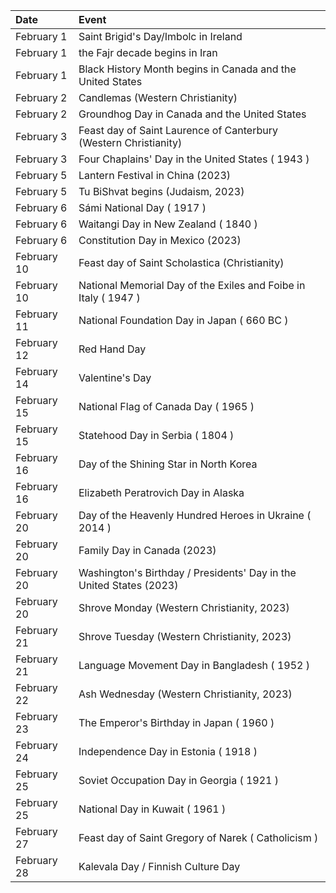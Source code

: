 | Date        | Event                                                               |
|:------------|:--------------------------------------------------------------------|
| February 1  | Saint Brigid's Day/Imbolc in Ireland                                |
| February 1  | the Fajr decade begins in Iran                                      |
| February 1  | Black History Month begins in Canada and the United States          |
| February 2  | Candlemas (Western Christianity)                                    |
| February 2  | Groundhog Day in Canada and the United States                       |
| February 3  | Feast day of Saint Laurence of Canterbury (Western Christianity)    |
| February 3  | Four Chaplains' Day in the United States ( 1943 )                   |
| February 5  | Lantern Festival in China (2023)                                    |
| February 5  | Tu BiShvat begins (Judaism, 2023)                                   |
| February 6  | Sámi National Day ( 1917 )                                          |
| February 6  | Waitangi Day in New Zealand ( 1840 )                                |
| February 6  | Constitution Day in Mexico (2023)                                   |
| February 10 | Feast day of Saint Scholastica (Christianity)                       |
| February 10 | National Memorial Day of the Exiles and Foibe in Italy ( 1947 )     |
| February 11 | National Foundation Day in Japan ( 660 BC )                         |
| February 12 | Red Hand Day                                                        |
| February 14 | Valentine's Day                                                     |
| February 15 | National Flag of Canada Day ( 1965 )                                |
| February 15 | Statehood Day in Serbia ( 1804 )                                    |
| February 16 | Day of the Shining Star in North Korea                              |
| February 16 | Elizabeth Peratrovich Day in Alaska                                 |
| February 20 | Day of the Heavenly Hundred Heroes in Ukraine ( 2014 )              |
| February 20 | Family Day in Canada (2023)                                         |
| February 20 | Washington's Birthday / Presidents' Day in the United States (2023) |
| February 20 | Shrove Monday (Western Christianity, 2023)                          |
| February 21 | Shrove Tuesday (Western Christianity, 2023)                         |
| February 21 | Language Movement Day in Bangladesh ( 1952 )                        |
| February 22 | Ash Wednesday (Western Christianity, 2023)                          |
| February 23 | The Emperor's Birthday in Japan ( 1960 )                            |
| February 24 | Independence Day in Estonia ( 1918 )                                |
| February 25 | Soviet Occupation Day in Georgia ( 1921 )                           |
| February 25 | National Day in Kuwait ( 1961 )                                     |
| February 27 | Feast day of Saint Gregory of Narek ( Catholicism )                 |
| February 28 | Kalevala Day / Finnish Culture Day                                  |